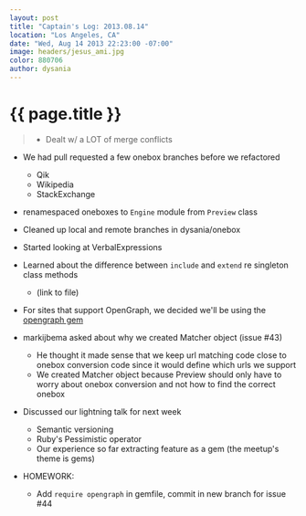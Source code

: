 ```yaml
---
layout: post
title: "Captain's Log: 2013.08.14"
location: "Los Angeles, CA"
date: "Wed, Aug 14 2013 22:23:00 -07:00"
image: headers/jesus_ami.jpg
color: 880706
author: dysania
---
```


{{ page.title }}
================
>+ Dealt w/ a LOT of merge conflicts
  + We had pull requested a few onebox branches before we refactored
    + Qik
    + Wikipedia
    + StackExchange
  + renamespaced oneboxes to `Engine` module from `Preview` class
+ Cleaned up local and remote branches in dysania/onebox
+ Started looking at VerbalExpressions
+ Learned about the difference between `include` and `extend` re singleton class methods
  + (link to file)
+ For sites that support OpenGraph, we decided we'll be using the [opengraph gem](https://www.google.com/url?q=https%3A%2F%2Fgithub.com%2Fintridea%2Fopengraph&sa=D&sntz=1&usg=AFQjCNGJyQrwMaX1IFBEYInqmAPK3N6GIg)
+ markijbema asked about why we created Matcher object (issue #43)
  + He thought it made sense that we keep url matching code close to onebox conversion code since it would define which urls we support
  + We created Matcher object because Preview should only have to worry about onebox conversion and not how to find the correct onebox
+ Discussed our lightning talk for next week
  + Semantic versioning
  + Ruby's Pessimistic operator
  + Our experience so far extracting feature as a gem (the meetup's theme is gems)

+ HOMEWORK:
  + Add `require opengraph` in gemfile, commit in new branch for issue #44



